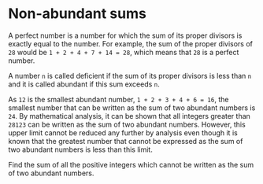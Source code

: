 # Non-abundant sums

A perfect number is a number for which the sum of its proper divisors is exactly equal to the number. For example, the sum of the proper divisors of `28` would be `1 + 2 + 4 + 7 + 14 = 28`, which means that `28` is a perfect number.

A number `n` is called deficient if the sum of its proper divisors is less than `n` and it is called abundant if this sum exceeds `n`.

As `12` is the smallest abundant number, `1 + 2 + 3 + 4 + 6 = 16`, the smallest number that can be written as the sum of two abundant numbers is `24`. By mathematical analysis, it can be shown that all integers greater than `28123` can be written as the sum of two abundant numbers. However, this upper limit cannot be reduced any further by analysis even though it is known that the greatest number that cannot be expressed as the sum of two abundant numbers is less than this limit.

Find the sum of all the positive integers which cannot be written as the sum of two abundant numbers.
